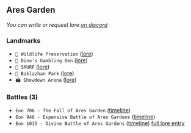 ## Ares Garden

*You can write or request lore [on discord](<https://discord.com/channels/562910943848169472/1173922660489633802>)*
### Landmarks
- `🐅 Wildlife Preservation` ([lore](<https://zeithalt.github.io//r/wildlife_preservation.html>))
- `🎰 Dino's Gambling Den` ([lore](<https://zeithalt.github.io//r/dinos_gambling_den.html>))
- `👤 SMURF` ([lore](<https://zeithalt.github.io//r/smurf.html>))
- `🍆 Baklazhan Park` ([lore](<https://zeithalt.github.io//r/baklazhan_park.html>))
- `🏟️ Showdown Arena` ([lore](<https://zeithalt.github.io//r/showdown_arena.html>))
### Battles (3)
- `Eon 706 - The Fall of Ares Garden` ([timeline](<https://zeithalt.github.io//t/#eon0706>))
- `Eon 946 - Expensive Battle of Ares Gardens` ([timeline](<https://zeithalt.github.io//t/#eon0946>))
- `Eon 1015 - Divine Battle of Ares Gardens` ([timeline](<https://zeithalt.github.io//t/#eon1015>))
[full lore entry](<https://zeithalt.github.io//r/ares_gardens.html>)
